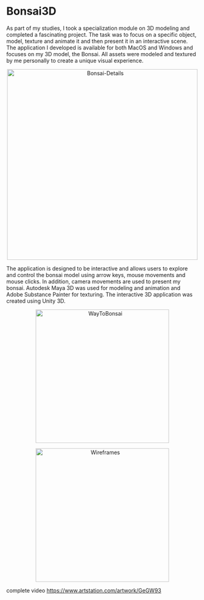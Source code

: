 # Bonsai3D 

As part of my studies, I took a specialization module on 3D modeling and completed a fascinating project. The task was to focus on a specific object, model, texture and animate it and then present it in an interactive scene. The application I developed is available for both MacOS and Windows and focuses on my 3D model, the Bonsai. All assets were modeled and textured by me personally to create a unique visual experience.

<p align="center">
<img width="500" alt="Bonsai-Details" src="https://user-images.githubusercontent.com/73911655/236633279-d2353286-36a2-4bb5-acc5-10d39d7771dc.png">
</p>

The application is designed to be interactive and allows users to explore and control the bonsai model using arrow keys, mouse movements and mouse clicks. In addition, camera movements are used to present my bonsai. Autodesk Maya 3D was used for modeling and animation and Adobe Substance Painter for texturing. The interactive 3D application was created using Unity 3D.

<p align="center">
<img width="350" alt="WayToBonsai" src="https://user-images.githubusercontent.com/73911655/236633289-518eb786-8529-4b04-b7c2-cc764dba5d32.png">
</p>


<p align="center">
<img width="350" alt="Wireframes" src="https://user-images.githubusercontent.com/73911655/236633293-1f201ee0-2125-4586-9f0c-9391ee626e40.png">
</p> 

complete video https://www.artstation.com/artwork/GeGW93 

